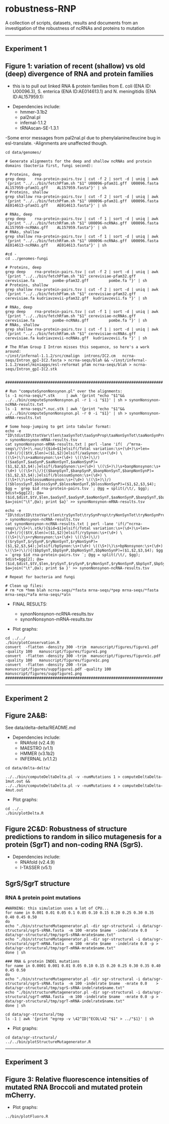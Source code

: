 # robustness-RNP
A collection of scripts, datasets, results and documents from an investigation of the robustness of ncRNAs and proteins to mutation 

---

## Experiment 1

## Figure 1: variation of recent (shallow) vs old (deep) divergence of RNA and protein families  

- this is to pull out linked RNA & protein families from E. coli (ENA ID: U00096.3), S. enterica (ENA ID:AE014613.1) and N. meningitidis (ENA ID:AL157959.1):

* Dependencies include:
  * hmmer-3.1b2
  * pal2nal.pl
  * infernal-1.1.2
  * tRNAscan-SE-1.3.1 

-Some error messages from pal2nal.pl due to phenylalanine/leucine bug in esl-translate.
-Alignments are unaffected though. 

```
cd data/genomes/

# Generate alignments for the deep and shallow ncRNAs and protein domains (bacteria first, fungi second):

# Proteins, deep
grep deep    rna-protein-pairs.tsv | cut -f 2 | sort -d | uniq | awk '{print "../../bin/fetchPfam.sh "$1" U00096-pfam31.gff  U00096.fasta  AL157959-pfam31.gff    AL157959.fasta"}' | sh
# Proteins, shallow
grep shallow rna-protein-pairs.tsv | cut -f 2 | sort -d | uniq | awk '{print "../../bin/fetchPfam.sh "$1" U00096-pfam31.gff  U00096.fasta  AE014613-pfam31.gff    AE014613.fasta"}' | sh

# RNAs, deep
grep deep    rna-protein-pairs.tsv | cut -f 1 | sort -d | uniq | awk '{print "../../bin/fetchRfam.sh "$1" U00096-ncRNAs.gff  U00096.fasta  AL157959-ncRNAs.gff    AL157959.fasta"}' | sh
# RNAs, shallow
grep shallow rna-protein-pairs.tsv | cut -f 1 | sort -d | uniq | awk '{print "../../bin/fetchRfam.sh "$1" U00096-ncRNAs.gff  U00096.fasta  AE014613-ncRNAs.gff    AE014613.fasta"}' | sh

#cd -
cd ../genomes-fungi

# Proteins, deep
grep deep    rna-protein-pairs.tsv | cut -f 2 | sort -d | uniq | awk '{print "../../bin/fetchPfam.sh "$1" cerevisiae-pfam32.gff  cerevisiae.fa        pombe-pfam32.gff         pombe.fa "}' | sh
# Proteins, shallow
grep shallow rna-protein-pairs.tsv | cut -f 2 | sort -d | uniq | awk '{print "../../bin/fetchPfam.sh "$1" cerevisiae-pfam32.gff  cerevisiae.fa kudriavzevii-pfam32.gff  kudriavzevii.fa "}' | sh

# RNAs, deep
grep deep    rna-protein-pairs.tsv | cut -f 1 | sort -d | uniq | awk '{print "../../bin/fetchRfam.sh "$1" cerevisiae-ncRNAs.gff  cerevisiae.fa        pombe-ncRNAs.gff         pombe.fa "}' | sh
# RNAs, shallow
grep shallow rna-protein-pairs.tsv | cut -f 1 | sort -d | uniq | awk '{print "../../bin/fetchRfam.sh "$1" cerevisiae-ncRNAs.gff  cerevisiae.fa kudriavzevii-ncRNAs.gff  kudriavzevii.fa "}' | sh

# The Rfam Group I Intron misses this sequence, so here's a work around:
~/inst/infernal-1.1.2/src/cmalign  introns/IC2.cm   ncrna-seqs/Intron_gpI-IC2.fasta > ncrna-seqs/blah && ~/inst/infernal-1.1.2/easel/miniapps/esl-reformat pfam ncrna-seqs/blah > ncrna-seqs/Intron_gpI-IC2.stk


######################################################################

# Run "computeSynonNonsynon.pl" over the alignments:
ls -1 ncrna-seqs/*.stk     | awk '{print "echo "$1"&& ../../bin/computeSynonNonsynon.pl -r 1 -i "$1}' | sh > synonNonsynon-ncRNA-results.txt
ls -1  mrna-seqs/*.nuc.stk | awk '{print "echo "$1"&& ../../bin/computeSynonNonsynon.pl -r 0 -i "$1}' | sh > synonNonsynon-mRNA-results.txt

# Some hoop-jumping to get into tabular format:
echo -e "ID\tdistID\ttotVar\tlen\taaSynTot\taaSynProp\taaNonSynTot\taaNonSynProp\tbanpSynTot\tbanpSynProp\tbanpNonSynTot\tbanpNonSynProp\tblossSynTot\tblossSynProp\tblossNonSynTot\tblossNonSynProp" > synonNonsynon-mRNA-results.tsv
cat synonNonsynon-mRNA-results.txt | perl -lane 'if(  /^mrna-seqs\/(\S+)\.nuc/){$id=$1}elsif(/Total variation:\s+(\d+)\s+len=(\d+)/){($tV,$len)=($1,$2)}elsif(/aaSynon:\s+(\d+) \((\S+)\)\s+aaNonsynon:\s+(\d+) \((\S+)\)/){($aaSynT,$aaSynP,$aaNonSynT,$aaNonSynP)=($1,$2,$3,$4);}elsif(/banpSynon:\s+(\d+) \((\S+)\)\s+banpNonsynon:\s+(\d+) \((\S+)\)/){($banpSynT,$banpSynP,$banpNonSynT,$banpNonSynP)=($1,$2,$3,$4);}elsif(/blossumSynon:\s+(\d+) \((\S+)\)\s+blossumNonsynon:\s+(\d+) \((\S+)\)/){($blossSynT,$blossSynP,$blossNonSynT,$blossNonSynP)=($1,$2,$3,$4); $gg = `grep $id rna-protein-pairs.tsv `; @gg = split(/\t/, $gg); $dist=$gg[2]; @a=($id,$dist,$tV,$len,$aaSynT,$aaSynP,$aaNonSynT,$aaNonSynP,$banpSynT,$banpSynP,$banpNonSynT,$banpNonSynP,$blossSynT,$blossSynP,$blossNonSynT,$blossNonSynP); $a=join("\t",@a); print $a}' >> synonNonsynon-mRNA-results.tsv

echo -e "ID\tdistID\ttotVar\tlen\trySynTot\trySynProp\tryNonSynTot\tryNonSynProp\tbpSynTot\tbpSynProp\tbpNonSynTot\tbpNonSynProp" > synonNonsynon-ncRNA-results.tsv
cat synonNonsynon-ncRNA-results.txt | perl -lane 'if(/^ncrna-seqs\/(\S+)\.stk/){$id=$1}elsif(/Total variation:\s+(\d+)\s+len=(\d+)/){($tV,$len)=($1,$2)}elsif(/rySynon:\s+(\d+) \((\S+)\)\s+ryNonsynon:\s+(\d+) \((\S+)\)/){($rySynT,$rySynP,$ryNonSynT,$ryNonSynP)=($1,$2,$3,$4);}elsif(/bpSynon:\s+(\d+) \((\S+)\)\s+bpNonsynon:\s+(\d+) \((\S+)\)/){($bpSynT,$bpSynP,$bpNonSynT,$bpNonSynP)=($1,$2,$3,$4); $gg = `grep $id rna-protein-pairs.tsv `; @gg = split(/\t/, $gg); $dist=$gg[2]; @a=($id,$dist,$tV,$len,$rySynT,$rySynP,$ryNonSynT,$ryNonSynP,$bpSynT,$bpSynP,$bpNonSynT,$bpNonSynP); $a=join("\t",@a); print $a }' >> synonNonsynon-ncRNA-results.tsv

# Repeat for bacteria and fungi

# Clean up files:
# rm *cm *hmm blah ncrna-seqs/*fasta mrna-seqs/*pep mrna-seqs/*fasta mrna-seqs/*afa mrna-seqs/*aln
```

* FINAL RESULTS:
  * synonNonsynon-ncRNA-results.tsv
  * synonNonsynon-mRNA-results.tsv

* Plot graphs:
```
cd ../../
./bin/plotConservation.R
convert  -flatten -density 300 -trim  manuscript/figures/figure1.pdf     -quality 100   manuscript/figures/figure1.png
convert  -flatten -density 300 -trim  manuscript/figures/figure1c.pdf    -quality 100   manuscript/figures/figure1c.png
convert  -flatten -density 200 -trim  manuscript/figures/suppfigure1.pdf -quality 100   manuscript/figures/suppfigure1.png
######################################################################
```

---

## Experiment 2

## Figure 2A&B: 

See data/delta-delta/README.md

* Dependencies include:
  * RNAfold (v2.4.9)
  * MAESTRO (v1.1)
  * HMMER (v3.1b2)
  * INFERNAL (v1.1.2)

```
cd data/delta-delta/

../../bin/computeDeltaDelta.pl -v -numMutations 1 > computeDeltaDelta-1mut.out &&
../../bin/computeDeltaDelta.pl -v -numMutations 4 > computeDeltaDelta-4mut.out
```

* Plot graphs:

```
cd ../..
./bin/plotDelta.R
```

## Figure 2C&D: Robustness of structure predictions to random in silico mutagenesis for a protein (SgrT) and non-coding RNA (SgrS).

* Dependencies include:
  * RNAfold (v2.4.9)
  * I-TASSER (v5.1)

## SgrS/SgrT structure 
### RNA & protein point mutations

```
#WARNING: this simulation uses a lot of CPU...
for name in 0.001 0.01 0.05 0.1 0.05 0.10 0.15 0.20 0.25 0.30 0.35 0.40 0.45 0.50
do
echo "./bin/structureMutagenerator.pl -dir sgr-structural -i data/sgr-structural/sgrS-sRNA.fasta  -m 100 -mrate $name  -indelrate 0.0    > data/sgr-structural/tmp/sgrS-sRNA-mrate$name.txt"
echo "./bin/structureMutagenerator.pl -dir sgr-structural -i data/sgr-structural/sgrT-mRNA.fasta  -m 100 -mrate $name  -indelrate 0.0 -p > data/sgr-structural/tmp/sgrT-mRNA-mrate$name.txt"
done | sh

### RNA & protein INDEL mutations
for name in 0.0001 0.001 0.01 0.05 0.10 0.15 0.20 0.25 0.30 0.35 0.40 0.45 0.50
do
echo "./bin/structureMutagenerator.pl -dir sgr-structural -i data/sgr-structural/sgrS-sRNA.fasta  -m 100 -indelrate $name  -mrate 0.0    > data/sgr-structural/tmp/sgrS-sRNA-indelrate$name.txt"
echo "./bin/structureMutagenerator.pl -dir sgr-structural -i data/sgr-structural/sgrT-mRNA.fasta  -m 100 -indelrate $name  -mrate 0.0 -p > data/sgr-structural/tmp/sgrT-mRNA-indelrate$name.txt"
done | sh

cd data/sgr-structural/tmp
ls -1 | awk '{print "egrep -v \42^ID|^ECOL\42 "$1" > ../"$1}' | sh

```
* Plot graphs:
```
cd data/sgr-structural/
../../bin/plotStructureMutagenerator.R
```

---

## Experiment 3

## Figure 3: Relative fluorescence intensities of mutated RNA Broccoli and mutated protein mCherry.

* Plot graphs:

```
../bin/plotFluoro.R
```

